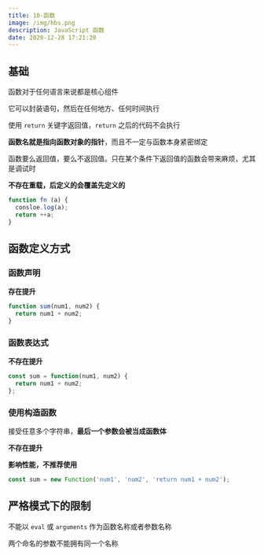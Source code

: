 ```yaml
---
title: 10-函数
image: /img/hbs.png
description: JavaScript 函数
date: 2020-12-28 17:21:20
---
```


## 基础

函数对于任何语言来说都是核心组件

它可以封装语句，然后在任何地方、任何时间执行

使用 `return` 关键字返回值，`return` 之后的代码不会执行

**函数名就是指向函数对象的指针**，而且不一定与函数本身紧密绑定

函数要么返回值，要么不返回值。只在某个条件下返回值的函数会带来麻烦，尤其是调试时

**不存在重载，后定义的会覆盖先定义的**

```js
function fn (a) {
  consloe.log(a);
  return ++a;
}
```

## 函数定义方式

### 函数声明

**存在提升**

```js
function sum(num1, num2) {
  return num1 + num2;
}
```

### 函数表达式

**不存在提升**

```js
const sum = function(num1, num2) {
  return num1 + num2;
};
```

### 使用构造函数

接受任意多个字符串，**最后一个参数会被当成函数体**

**不存在提升**

**影响性能，不推荐使用**

```js
const sum = new Function('num1', 'num2', 'return num1 + num2');
```



## 严格模式下的限制

不能以 `eval` 或 `arguments` 作为函数名称或者参数名称

两个命名的参数不能拥有同一个名称